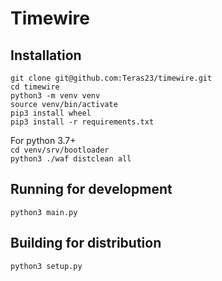 # Timewire

## Installation

`git clone git@github.com:Teras23/timewire.git`  
`cd timewire`  
`python3 -m venv venv`  
`source venv/bin/activate`  
`pip3 install wheel`  
`pip3 install -r requirements.txt`  

For python 3.7+  
`cd venv/srv/bootloader`  
`python3 ./waf distclean all`  

## Running for development
`python3 main.py`

## Building for distribution

`python3 setup.py`

